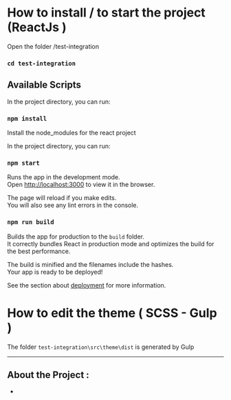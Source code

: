 # How to install / to start the project (ReactJs )

Open the folder /test-integration

### `cd test-integration`  

## Available Scripts

In the project directory, you can run:

### `npm install`

Install the node_modules for the react project

In the project directory, you can run:

### `npm start`

Runs the app in the development mode.\
Open [http://localhost:3000](http://localhost:3000) to view it in the browser.

The page will reload if you make edits.\
You will also see any lint errors in the console.

### `npm run build`

Builds the app for production to the `build` folder.\
It correctly bundles React in production mode and optimizes the build for the best performance.

The build is minified and the filenames include the hashes.\
Your app is ready to be deployed!

See the section about [deployment](https://facebook.github.io/create-react-app/docs/deployment) for more information.

# How to edit the theme ( SCSS - Gulp )

The folder  `test-integration\src\theme\dist` is generated by Gulp  


****************
## About the Project : 
- 